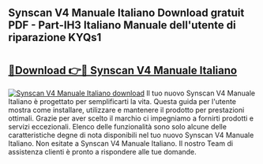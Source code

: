 ## Synscan V4 Manuale Italiano Download gratuit PDF - Part-IH3 Italiano Manuale dell'utente di riparazione KYQs1

# <h2><a href="http://dfc9z7x.blite.top/?on=Synscan+V4+Manuale+Italiano">🔗Download 👉🔴 Synscan V4 Manuale Italiano</a></h2>

[![Synscan V4 Manuale Italiano download](https://i.imgur.com/lujVjoI.png)](http://dfc9z7x.blite.top/?on=Synscan+V4+Manuale+Italiano)
Il tuo nuovo Synscan V4 Manuale Italiano è progettato per semplificarti la vita. Questa guida per l'utente mostra come installare, utilizzare e mantenere il prodotto per prestazioni ottimali. Grazie per aver scelto il marchio ci impegniamo a fornirti prodotti e servizi eccezionali. Elenco delle funzionalità sono solo alcune delle caratteristiche degne di nota disponibili nel tuo nuovo Synscan V4 Manuale Italiano. Non esitate a Synscan V4 Manuale Italiano. Il nostro Team di assistenza clienti è pronto a rispondere alle tue domande.
